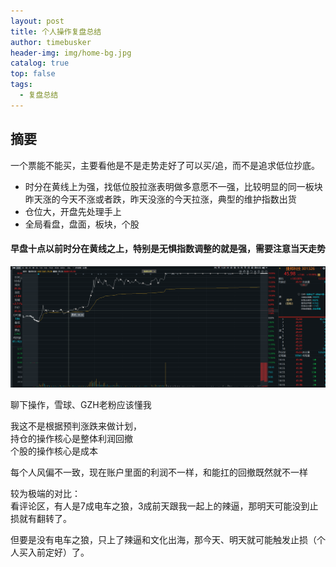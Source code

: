 ```yaml
---
layout: post
title: 个人操作复盘总结
author: timebusker
header-img: img/home-bg.jpg
catalog: true
top: false
tags:
  - 复盘总结
---
```

## 摘要

一个票能不能买，主要看他是不是走势走好了可以买/追，而不是追求低位抄底。

- 时分在黄线上为强，找低位股拉涨表明做多意愿不一强，比较明显的同一板块昨天涨的今天不涨或者跌，昨天没涨的今天拉涨，典型的维护指数出货
- 仓位大，开盘先处理手上
- 全局看盘，盘面，板块，个股


####  早盘十点以前时分在黄线之上，特别是无惧指数调整的就是强，需要注意当天走势

![](/img/Z%E7%AC%94%E8%AE%B0%E9%99%84%E4%BB%B6/2024-10-15-%E4%B8%AA%E4%BA%BA%E6%93%8D%E4%BD%9C%E5%A4%8D%E7%9B%98%E6%80%BB%E7%BB%93_image_1.png)


聊下操作，雪球、GZH老粉应该懂我  
  
我这不是根据预判涨跌来做计划，  
持仓的操作核心是整体利润回撤  
个股的操作核心是成本  
  
每个人风偏不一致，现在账户里面的利润不一样，和能扛的回撤既然就不一样  
  
较为极端的对比：  
看评论区，有人是7成电车之狼，3成前天跟我一起上的辣逼，那明天可能没到止损就有翻转了。  
  
但要是没有电车之狼，只上了辣逼和文化出海，那今天、明天就可能触发止损（个人买入前定好）了。

